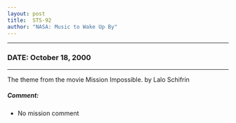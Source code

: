 ```yaml
---
layout: post
title:  STS-92
author: "NASA: Music to Wake Up By"
---
```


----
### DATE: October 18, 2000
----
The theme from the movie Mission Impossible. by Lalo Schifrin

##### Comment:
* No mission comment

